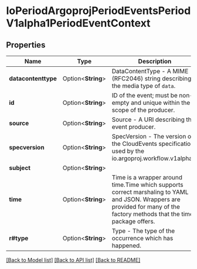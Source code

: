 # IoPeriodArgoprojPeriodEventsPeriodV1alpha1PeriodEventContext

## Properties

Name | Type | Description | Notes
------------ | ------------- | ------------- | -------------
**datacontenttype** | Option<**String**> | DataContentType - A MIME (RFC2046) string describing the media type of `data`. | [optional]
**id** | Option<**String**> | ID of the event; must be non-empty and unique within the scope of the producer. | [optional]
**source** | Option<**String**> | Source - A URI describing the event producer. | [optional]
**specversion** | Option<**String**> | SpecVersion - The version of the CloudEvents specification used by the io.argoproj.workflow.v1alpha1. | [optional]
**subject** | Option<**String**> |  | [optional]
**time** | Option<**String**> | Time is a wrapper around time.Time which supports correct marshaling to YAML and JSON.  Wrappers are provided for many of the factory methods that the time package offers. | [optional]
**r#type** | Option<**String**> | Type - The type of the occurrence which has happened. | [optional]

[[Back to Model list]](../README.md#documentation-for-models) [[Back to API list]](../README.md#documentation-for-api-endpoints) [[Back to README]](../README.md)



